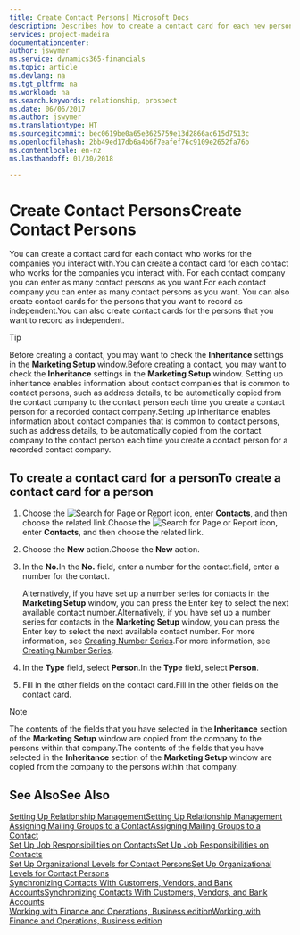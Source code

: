 ```yaml
---
title: Create Contact Persons| Microsoft Docs
description: Describes how to create a contact card for each new person or prospect you interact with or have a business relationship with.
services: project-madeira
documentationcenter: 
author: jswymer
ms.service: dynamics365-financials
ms.topic: article
ms.devlang: na
ms.tgt_pltfrm: na
ms.workload: na
ms.search.keywords: relationship, prospect
ms.date: 06/06/2017
ms.author: jswymer
ms.translationtype: HT
ms.sourcegitcommit: bec0619be0a65e3625759e13d2866ac615d7513c
ms.openlocfilehash: 2bb49ed17db6a4b6f7eafef76c9109e2652fa76b
ms.contentlocale: en-nz
ms.lasthandoff: 01/30/2018

---
```

# <a name="create-contact-persons"></a><span data-ttu-id="18569-103">Create Contact Persons</span><span class="sxs-lookup"><span data-stu-id="18569-103">Create Contact Persons</span></span>
<span data-ttu-id="18569-104">You can create a contact card for each contact who works for the companies you interact with.</span><span class="sxs-lookup"><span data-stu-id="18569-104">You can create a contact card for each contact who works for the companies you interact with.</span></span> <span data-ttu-id="18569-105">For each contact company you can enter as many contact persons as you want.</span><span class="sxs-lookup"><span data-stu-id="18569-105">For each contact company you can enter as many contact persons as you want.</span></span> <span data-ttu-id="18569-106">You can also create contact cards for the persons that you want to record as independent.</span><span class="sxs-lookup"><span data-stu-id="18569-106">You can also create contact cards for the persons that you want to record as independent.</span></span>

> [!TIP]  
>   <span data-ttu-id="18569-107">Before creating a contact, you may want to check the **Inheritance** settings in the **Marketing Setup** window.</span><span class="sxs-lookup"><span data-stu-id="18569-107">Before creating a contact, you may want to check the **Inheritance** settings in the **Marketing Setup** window.</span></span> <span data-ttu-id="18569-108">Setting up inheritance enables information about contact companies that is common to contact persons, such as address details, to be automatically copied from the contact company to the contact person each time you create a contact person for a recorded contact company.</span><span class="sxs-lookup"><span data-stu-id="18569-108">Setting up inheritance enables information about contact companies that is common to contact persons, such as address details, to be automatically copied from the contact company to the contact person each time you create a contact person for a recorded contact company.</span></span>

## <a name="to-create-a-contact-card-for-a-person"></a><span data-ttu-id="18569-109">To create a contact card for a person</span><span class="sxs-lookup"><span data-stu-id="18569-109">To create a contact card for a person</span></span>
1. <span data-ttu-id="18569-110">Choose the ![Search for Page or Report](media/ui-search/search_small.png "Search for Page or Report icon") icon, enter **Contacts**, and then choose the related link.</span><span class="sxs-lookup"><span data-stu-id="18569-110">Choose the ![Search for Page or Report](media/ui-search/search_small.png "Search for Page or Report icon") icon, enter **Contacts**, and then choose the related link.</span></span>
2. <span data-ttu-id="18569-111">Choose the **New** action.</span><span class="sxs-lookup"><span data-stu-id="18569-111">Choose the **New** action.</span></span>
3. <span data-ttu-id="18569-112">In the **No.**</span><span class="sxs-lookup"><span data-stu-id="18569-112">In the **No.**</span></span> <span data-ttu-id="18569-113">field, enter a number for the contact.</span><span class="sxs-lookup"><span data-stu-id="18569-113">field, enter a number for the contact.</span></span>

    <span data-ttu-id="18569-114">Alternatively, if you have set up a number series for contacts in the **Marketing Setup** window, you can press the Enter key to select the next available contact number.</span><span class="sxs-lookup"><span data-stu-id="18569-114">Alternatively, if you have set up a number series for contacts in the **Marketing Setup** window, you can press the Enter key to select the next available contact number.</span></span> <span data-ttu-id="18569-115">For more information, see [Creating Number Series](ui-create-number-series.md).</span><span class="sxs-lookup"><span data-stu-id="18569-115">For more information, see [Creating Number Series](ui-create-number-series.md).</span></span>
4. <span data-ttu-id="18569-116">In the **Type** field, select **Person**.</span><span class="sxs-lookup"><span data-stu-id="18569-116">In the **Type** field, select **Person**.</span></span>
5. <span data-ttu-id="18569-117">Fill in the other fields on the contact card.</span><span class="sxs-lookup"><span data-stu-id="18569-117">Fill in the other fields on the contact card.</span></span>

> [!NOTE]  
>   <span data-ttu-id="18569-118">The contents of the fields that you have selected in the **Inheritance** section of the **Marketing Setup** window are copied from the company to the persons within that company.</span><span class="sxs-lookup"><span data-stu-id="18569-118">The contents of the fields that you have selected in the **Inheritance** section of the **Marketing Setup** window are copied from the company to the persons within that company.</span></span>

## <a name="see-also"></a><span data-ttu-id="18569-119">See Also</span><span class="sxs-lookup"><span data-stu-id="18569-119">See Also</span></span>
[<span data-ttu-id="18569-120">Setting Up Relationship Management</span><span class="sxs-lookup"><span data-stu-id="18569-120">Setting Up Relationship Management</span></span>](marketing-setup-marketing.md)  
[<span data-ttu-id="18569-121">Assigning Mailing Groups to a Contact</span><span class="sxs-lookup"><span data-stu-id="18569-121">Assigning Mailing Groups to a Contact</span></span>](marketing-mailing-groups.md#AssignMailGroupContact)  
[<span data-ttu-id="18569-122">Set Up Job Responsibilities on Contacts</span><span class="sxs-lookup"><span data-stu-id="18569-122">Set Up Job Responsibilities on Contacts</span></span>](marketing-job-responsibilities.md)  
[<span data-ttu-id="18569-123">Set Up Organizational Levels for Contact Persons</span><span class="sxs-lookup"><span data-stu-id="18569-123">Set Up Organizational Levels for Contact Persons</span></span>](marketing-organizational-levels.md)  
[<span data-ttu-id="18569-124">Synchronizing Contacts With Customers, Vendors, and Bank Accounts</span><span class="sxs-lookup"><span data-stu-id="18569-124">Synchronizing Contacts With Customers, Vendors, and Bank Accounts</span></span>](marketing-synchronize-contacts-customers-vendors-bank-accounts.md)  
[<span data-ttu-id="18569-125">Working with Finance and Operations, Business edition</span><span class="sxs-lookup"><span data-stu-id="18569-125">Working with Finance and Operations, Business edition</span></span>](ui-work-product.md)  

